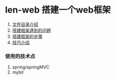 # len-web  搭建一个web框架

1. [文件目录介绍](notes/1.introduction.md)
2. [搭建框架遇到的问题](notes/2.issues.md)
3. [搭建框架的步骤](notes/3.steps.md)
4. [技巧介绍](notes/4.skills.md)





###  使用的技术点
1. spring/springMVC
2. mybit
